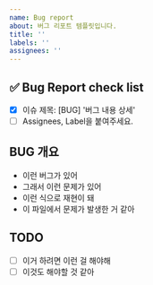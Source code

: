 ```yaml
---
name: Bug report
about: 버그 리포트 템플릿입니다.
title: ''
labels: ''
assignees: ''
---
```


## ✅ Bug Report check list

- [x] 이슈 제목: [BUG] '버그 내용 상세'
- [ ] Assignees, Label을 붙여주세요.

## BUG 개요

- 이런 버그가 있어
- 그래서 이런 문제가 있어
- 이런 식으로 재현이 돼
- 이 파일에서 문제가 발생한 거 같아

## TODO

- [ ] 이거 하려면 이런 걸 해야해
- [ ] 이것도 해야할 것 같아
